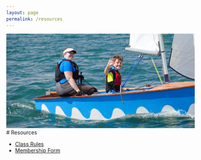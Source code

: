```yaml
---
layout: page
permalink: /resources
---
```

<div class="banner">
    <img src="/assets/img/header9.jpg">
</div>
# Resources

- [Class Rules](/assets/files/class-rules.pdf)
- [Membership Form](/assets/files/membership-form.pdf)